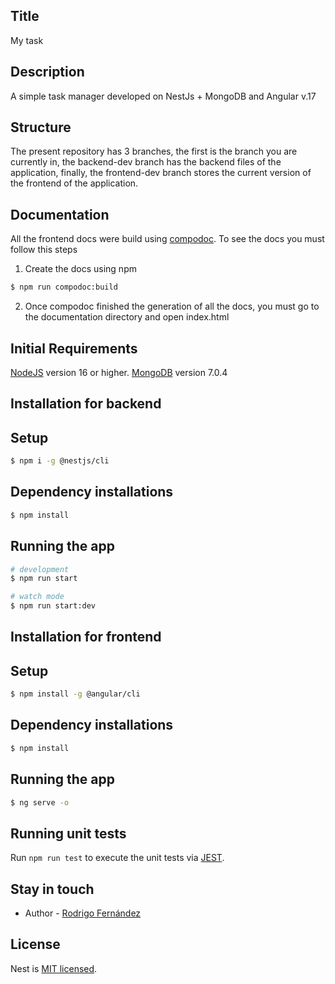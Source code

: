 
## Title
My task

## Description
A simple task manager developed on NestJs + MongoDB and Angular v.17

## Structure
The present repository has 3 branches, the first is the branch you are currently in, the backend-dev branch has the backend files of the application, finally, the frontend-dev branch stores the current version of the frontend of the application.

## Documentation
All the frontend docs were build using [compodoc](https://compodoc.app/). To see the docs you must follow this steps
1. Create the docs using npm
```bash
$ npm run compodoc:build
```
2. Once compodoc finished the generation of all the docs, you must go to the documentation directory and open index.html

## Initial Requirements
[NodeJS](https://nodejs.org/) version 16 or higher.
[MongoDB](https://www.mongodb.com/try/download/community) version 7.0.4

## Installation for backend

## Setup
```bash
$ npm i -g @nestjs/cli
```
## Dependency installations
```bash
$ npm install
```

## Running the app

```bash
# development
$ npm run start

# watch mode
$ npm run start:dev

```



## Installation for frontend

## Setup
```bash
$ npm install -g @angular/cli
```
## Dependency installations
```bash
$ npm install
```

## Running the app
```bash
$ ng serve -o
```

## Running unit tests

Run `npm run test` to execute the unit tests via [JEST](https://jestjs.io/docs/).



## Stay in touch

- Author - [Rodrigo Fernández](https://www.linkedin.com/in/rodrigo-fern%C3%A1ndez-3aa626258)

## License

Nest is [MIT licensed](LICENSE).
